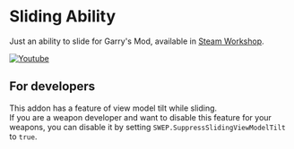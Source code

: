 # Sliding Ability

Just an ability to slide for Garry's Mod, available in [Steam Workshop][ws].

[ws]: https://steamcommunity.com/sharedfiles/filedetails/?id=2287816257

[![Youtube](https://img.youtube.com/vi/m0Sw30NuSZk/0.jpg)](https://www.youtube.com/embed/m0Sw30NuSZk)

## For developers

This addon has a feature of view model tilt while sliding.  
If you are a weapon developer and want to disable this feature for your weapons, 
you can disable it by setting `SWEP.SuppressSlidingViewModelTilt` to `true`.
